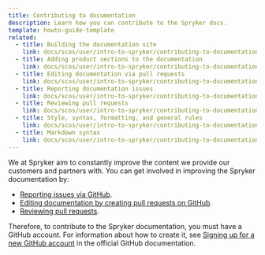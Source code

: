 ```yaml
---
title: Contributing to documentation
description: Learn how you can contribute to the Spryker docs.
template: howto-guide-template
related:
  - title: Building the documentation site
    link: docs/scos/user/intro-to-spryker/contributing-to-documentation/building-the-documentation-site.html
  - title: Adding product sections to the documentation
    link: docs/scos/user/intro-to-spryker/contributing-to-documentation/adding-product-sections-to-the-documentation.html
  - title: Editing documentation via pull requests
    link: docs/scos/user/intro-to-spryker/contributing-to-documentation/editing-documentation-via-pull-requests.html
  - title: Reporting documentation issues
    link: docs/scos/user/intro-to-spryker/contributing-to-documentation/reporting-documentation-issues.html
  - title: Reviewing pull requests
    link: docs/scos/user/intro-to-spryker/contributing-to-documentation/reviewing-pull-requests.html
  - title: Style, syntax, formatting, and general rules
    link: docs/scos/user/intro-to-spryker/contributing-to-documentation/style-formatting-general-rules.html
  - title: Markdown syntax
    link: docs/scos/user/intro-to-spryker/contributing-to-documentation/markdown-syntax.html
---
```


We at Spryker aim to constantly improve the content we provide our customers and partners with. You can get involved in improving the Spryker documentation by:

* [Reporting issues via GitHub](/docs/scos/user/intro-to-spryker/contributing-to-documentation/reporting-documentation-issues.html).
* [Editing documentation by creating pull requests on GitHub](/docs/scos/user/intro-to-spryker/contributing-to-documentation/editing-documentation-via-pull-requests.html).
* [Reviewing pull requests](/docs/scos/user/intro-to-spryker/contributing-to-documentation/reviewing-pull-requests.html).

Therefore, to contribute to the Spryker documentation, you must have a GitHub account. For information about how to create it, see [Signing up for a new GitHub account](https://docs.github.com/en/get-started/signing-up-for-github/signing-up-for-a-new-github-account) in the official GitHub documentation.